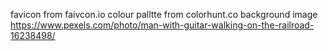 favicon from faivcon.io
colour palltte from colorhunt.co
background image <https://www.pexels.com/photo/man-with-guitar-walking-on-the-railroad-16238498/>
